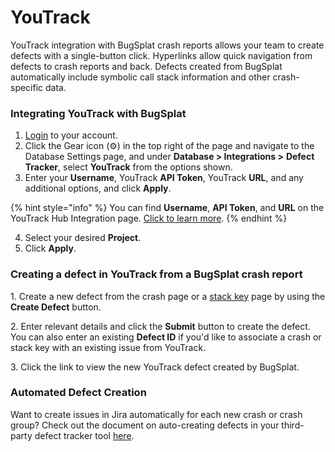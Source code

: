 # YouTrack

YouTrack integration with BugSplat crash reports allows your team to create defects with a single-button click. Hyperlinks allow quick navigation from defects to crash reports and back. Defects created from BugSplat automatically include symbolic call stack information and other crash-specific data.

### Integrating YouTrack with BugSplat

1. [Login](https://app.bugsplat.com/cognito/login) to your account.
2. Click the Gear icon (⚙️) in the top right of the page and navigate to the Database Settings page, and under **Database > Integrations >** **Defect Tracker**, select **YouTrack** from the options shown.
3. Enter your **Username**, YouTrack **API Token**, YouTrack **URL**, and any additional options, and click **Apply**.

{% hint style="info" %}
You can find **Username**, **API Token**, and **URL** on the YouTrack Hub Integration page. [Click to learn more](https://www.jetbrains.com/help/youtrack/incloud/Manage-Permanent-Token.html).
{% endhint %}

4. Select your desired **Project**.
5. Click **Apply**.

### Creating a defect in YouTrack from a BugSplat crash report

1\. Create a new defect from the crash page or a [stack key](../../../../education/bugsplat-terminology.md#stack-key) page by using the **Create Defect** button.

2\. Enter relevant details and click the **Submit** button to create the defect. You can also enter an existing **Defect ID** if you'd like to associate a crash or stack key with an existing issue from YouTrack.

3\. Click the link to view the new YouTrack defect created by BugSplat.

### Automated Defect Creation

Want to create issues in Jira automatically for each new crash or crash group? Check out the document on auto-creating defects in your third-party defect tracker tool [here](auto-creating-defects-from-bugsplat-databases-in-attached-third-party-trackers.md).
